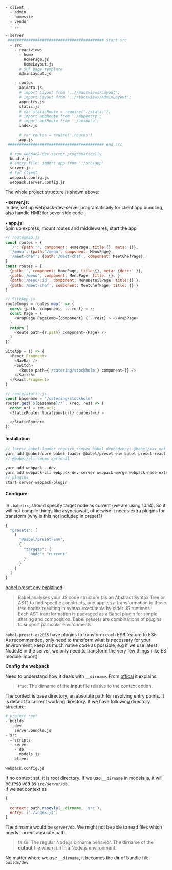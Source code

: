 ```sh
- client
  - admin  
  - homesite
  - vendor
  - ...

- server
 ########################################## start src
  - src
    - reactviews
      - home
        HomePage.js
        HomeLayout.js
      # SPA page template
      AdminLayout.js

    - routes
      apidata.js
      # import Layout from '../reactviews/Layout';
      # import Layout from '../reactviews/AdminLayout';
      appentry.js
      static.js
      # var staticRoute = require('./static');
      # import appRoute from './appentry';
      # import apiRoute from './apidata';
      index.js

      # var routes = reuire('.routes')
      app.js
 ########################################## end src

  # run webpack-dev-server programatically
  bundle.js
  # entry file: import app from './src/app'
  server.js
  # for client
  webpack.config.js
  webpack.server.config.js
```
The whole project structure is shown above:   

**• server.js:**  
  In dev, set up webpack-dev-server programatically for client app bundling, also handle HMR for sever side code

**• app.js:**  
  Spin up express, mount routes and middlewares, start the app


```js
// routesmap.js
const routes = {
  '/': {path:'', component: HomePage, title:{}, meta: {}},
  '/menu': {path:'/menu', component: MenuPage},
  '/meet-chef': {path:'/meet-chef', component: MeetChefPage},
}
const routes = [
  {path:'', component: HomePage, title:{}, meta: {desc:''}},
  {path:'/menu', component: MenuPage, title: {}, },
  {path:'/menu/:id', component: MenuDetailPage, title:{} },  
  {path:'/meet-chef', component: MeetChefPage, title: {} }  
]

// SiteApp.js
routeComps = routes.map(r => {
  const {path, component, ...rest} = r;
  const Page = (
    <WrapPage PageComp={component} {...rest} > </WrapPage>
  )
  return (
    <Route path={r.path} component={Page} />
  )
})

SiteApp = () => {
  <React.Fragment>
    <NavBar />
    <Switch>
      <Route path={'/catering/stockholm'} component={} />
    </Switch>
  </React.Fragment>
}

// route/static.js
const basename = '/catering/stockholm'
router.get(`${basename}/*`, (req, res) => {
  const url = req.url;
  <StaticRouter location={url} context={} >

  </StaticRouter>
})
```

#### Installation
```js
// latest babel-loader require scoped babel dependency: @babel/xxx not babel-xxx
yarn add @babel/core babel-loader @babel/preset-env babel-preset-react
// @babel/cli seems optional

yarn add webpack --dev
yarn add webpack-cli webpack-dev-server webpack-merge webpack-node-externals  
// plugins
start-server-webpack-plugin

```

#### Configure
In `.babelrc`, should specify target node as current (we are using 10.14). So it will not compile things like async/await, otherwise it needs extra plugins for transform (why is this not included in preset?)
```js
{
  "presets": [
    [
      "@babel/preset-env",
      {
        "targets": {
          "node": "current"
        }
      }
    ]
  ]
}
```
[babel preset env explained](https://codeburst.io/babel-preset-env-cbc0bbf06b8f):

> Babel analyses your JS code structure (as an Abstract Syntax Tree or AST) to find specific constructs, and applies a transformation to those tree nodes resulting in syntax executable by older JS runtimes.  
Each AST transformation is packaged as a Babel plugin for simple sharing and composition. Babel presets are combinations of plugins to support particular environments.

`babel-preset-es2015` have plugins to transform each ES6 feature to ES5  
As recommended, only need to transform what is necessary for your environment, keep as much native code as possible, e.g if we use latest NodeJS in the server, we only need to transform the very few things (like ES module import)

**Config the webpack**

Need to understand how it deals with `__dirname`. From [offical](https://webpack.js.org/configuration/node/#node-__dirname) it explains:

> true: The dirname of the **input** file relative to the context option.  

The context is base directory, an absolute path for resolving entry points. It is default to current working directory. If we have following directory structure:
```sh
# project root
- builds
  - dev
    server.bundle.js
- src
  - scripts
  - server
    - db
      models.js
  - client

webpack.config.js
```
If no context set, it is root directory. If we use `__dirname` in models.js, it will be resolved as `src/server/db`.   
If we set context as
```js
{
  ...
  context: path.resovle(__dirname, 'src'),
  entry: ['./index.js']
}
```
The dirname would be `server/db`. We might not be able to read files which needs correct absolute path.

> false: The regular Node.js dirname behavior. The dirname of the **output** file when run in a Node.js environment.

No matter where we use `__dirname`, it becomes the dir of bundle file `builds/dev`
